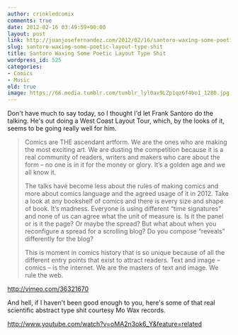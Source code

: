 ```yaml
---
author: crinkledcomix
comments: true
date: 2012-02-16 03:49:59+00:00
layout: post
link: http://juanjosefernandez.com/2012/02/16/santoro-waxing-some-poetic-layout-type-shit/
slug: santoro-waxing-some-poetic-layout-type-shit
title: Santoro Waxing Some Poetic Layout Type Shit
wordpress_id: 525
categories:
- Comics
- Music
old: true
image: https://66.media.tumblr.com/tumblr_lyl0ax9LZp1qz6f4bo1_1280.jpg
---
```


Don't have much to say today, so I thought I'd let Frank Santoro do the talking. He's out doing a West Coast Layout Tour, which, by the looks of it, seems to be going really well for him.
<!--more-->

<blockquote>Comics are THE ascendant artform. We are the ones who are making the most exciting art. We are dusting the competition because it is a real community of readers, writers and makers who care about the form – no one is in it for the money or glory. It’s a golden age and we all know it.

The talks have become less about the rules of making comics and more about comics language and the agreed usage of it in 2012. Take a look at any bookshelf of comics and there is every size and shape of book. It’s madness. Everyone is using different “time signatures” and none of us can agree what the unit of measure is. Is it the panel or is it the page? Or maybe the spread? But what about when you reconfigure a spread for a scrolling blog? Do you compose “reveals” differently for the blog?

This is moment in comics history that is so unique because of all the different entry points that exist to attract readers. Text and image – comics – is the internet. We are the masters of text and image. We rule the web.</blockquote>

http://vimeo.com/36321670

And hell, if I haven't been good enough to you, here's some of that real scientific abstract type shit courtesy Mo Wax records.

http://www.youtube.com/watch?v=oMA2n3ok6_Y&feature=related
